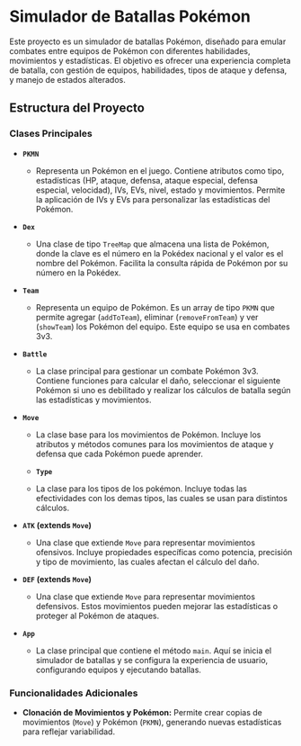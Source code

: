 # Simulador de Batallas Pokémon

Este proyecto es un simulador de batallas Pokémon, diseñado para emular combates entre equipos de Pokémon con diferentes habilidades, movimientos y estadísticas. El objetivo es ofrecer una experiencia completa de batalla, con gestión de equipos, habilidades, tipos de ataque y defensa, y manejo de estados alterados.

## Estructura del Proyecto

### Clases Principales

- **`PKMN`**
  - Representa un Pokémon en el juego. Contiene atributos como tipo, estadísticas (HP, ataque, defensa, ataque especial, defensa especial, velocidad), IVs, EVs, nivel, estado y movimientos. Permite la aplicación de IVs y EVs para personalizar las estadísticas del Pokémon.

- **`Dex`**
  - Una clase de tipo `TreeMap` que almacena una lista de Pokémon, donde la clave es el número en la Pokédex nacional y el valor es el nombre del Pokémon. Facilita la consulta rápida de Pokémon por su número en la Pokédex.

- **`Team`**
  - Representa un equipo de Pokémon. Es un array de tipo `PKMN` que permite agregar (`addToTeam`), eliminar (`removeFromTeam`) y ver (`showTeam`) los Pokémon del equipo. Este equipo se usa en combates 3v3.

- **`Battle`**
  - La clase principal para gestionar un combate Pokémon 3v3. Contiene funciones para calcular el daño, seleccionar el siguiente Pokémon si uno es debilitado y realizar los cálculos de batalla según las estadísticas y movimientos.

- **`Move`**
  - La clase base para los movimientos de Pokémon. Incluye los atributos y métodos comunes para los movimientos de ataque y defensa que cada Pokémon puede aprender.

  - **`Type`**
  - La clase para los tipos de los pokémon. Incluye todas las efectividades con los demas tipos, las cuales se usan para distintos cálculos.

- **`ATK` (extends `Move`)**
  - Una clase que extiende `Move` para representar movimientos ofensivos. Incluye propiedades específicas como potencia, precisión y tipo de movimiento, las cuales afectan el cálculo del daño.

- **`DEF` (extends `Move`)**
  - Una clase que extiende `Move` para representar movimientos defensivos. Estos movimientos pueden mejorar las estadísticas o proteger al Pokémon de ataques.

- **`App`**
  - La clase principal que contiene el método `main`. Aquí se inicia el simulador de batallas y se configura la experiencia de usuario, configurando equipos y ejecutando batallas.

### Funcionalidades Adicionales

- **Clonación de Movimientos y Pokémon:** Permite crear copias de movimientos (`Move`) y Pokémon (`PKMN`), generando nuevas estadísticas para reflejar variabilidad.